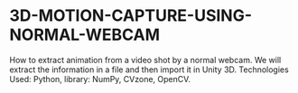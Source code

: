 # 3D-MOTION-CAPTURE-USING-NORMAL-WEBCAM
How to extract animation from a video shot by a normal webcam. We will extract the information in a file and then import it in Unity 3D. Technologies Used: Python, library: NumPy, CVzone, OpenCV.
